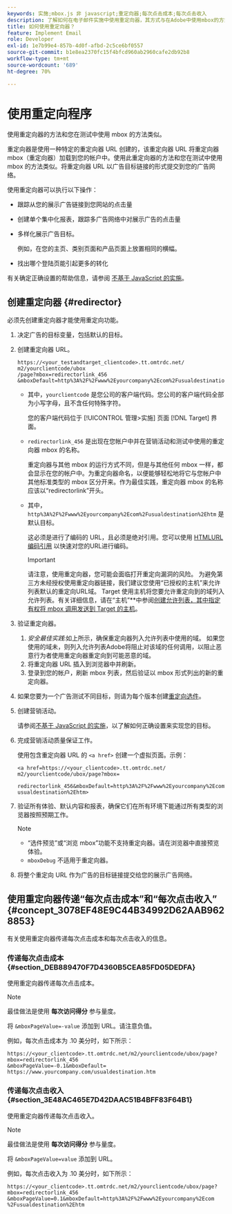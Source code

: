 ```yaml
---
keywords: 实施;mbox.js 非 javascript;重定向器;每次点击成本;每次点击收入
description: 了解如何在电子邮件实施中使用重定向器，其方式与在Adobe中使用mbox的方式类似 [!DNL Target] 活动。
title: 如何使用重定向器？
feature: Implement Email
role: Developer
exl-id: 1e7b99e4-857b-4d0f-afbd-2c5ce6bf0557
source-git-commit: b1e8ea2370fc15f4bfcd960ab2960cafe2db92b8
workflow-type: tm+mt
source-wordcount: '689'
ht-degree: 70%

---
```


# 使用重定向程序

使用重定向器的方法和您在测试中使用 mbox 的方法类似。

重定向器是使用一种特定的重定向器 URL 创建的，该重定向器 URL 将重定向器 mbox（重定向器）加载到您的帐户中。使用此重定向器的方法和您在测试中使用 mbox 的方法类似。将重定向器 URL 以广告目标链接的形式提交到您的广告网络。

使用重定向器可以执行以下操作：

* 跟踪从您的展示广告链接到您网站的点击量
* 创建单个集中化报表，跟踪多广告网络中对展示广告的点击量
* 多样化展示广告目标。

   例如，在您的主页、类别页面和产品页面上放置相同的横幅。

* 找出哪个登陆页能引起更多的转化

有关确定正确设置的帮助信息，请参阅 [不基于 JavaScript 的实施](https://developer.adobe.com/target/implement/email/)。

## 创建重定向器 {#redirector}

必须先创建重定向器才能使用重定向功能。

1. 决定广告的目标变量，包括默认的目标。
1. 创建重定向器 URL。

   ```
   https://<your_testandtarget_clientcode>.tt.omtrdc.net/​m2/yourclientcode/ubox
   /​page?mbox=redirectorlink_456
   &mboxDefault=http%3A%2F%2Fwww%2Eyourcompany%2Ecom%2Fusualdestination%2Ehtm
   ```

   * 其中，`yourclientcode` 是您公司的客户端代码。您公司的客户端代码全部为小写字母，且不含任何特殊字符。

      您的客户端代码位于 [!UICONTROL 管理>实施] 页面 [!DNL Target] 界面。

   * `redirectorlink_456` 是出现在您帐户中并在营销活动和测试中使用的重定向器 mbox 的名称。

      重定向器与其他 mbox 的运行方式不同，但是与其他任何 mbox 一样，都会显示在您的帐户中。为重定向器命名，以便能够轻松地将它与您帐户中其他标准类型的 mbox 区分开来。作为最佳实践，重定向器 mbox 的名称应该以“redirectorlink”开头。

   * 其中，`http%3A%2F%2Fwww%2Eyourcompany%2Ecom%2Fusualdestination%2Ehtm` 是默认目标。

      这必须是进行了编码的 URL，且必须是绝对引用。您可以使用 [HTMLURL编码引用](https://www.w3schools.com/tags/ref_urlencode.asp) 以快速对您的URL进行编码。

      >[!IMPORTANT]
      >
      >请注意，使用重定向器，您可能会面临打开重定向漏洞的风险。 为避免第三方未经授权使用重定向器链接，我们建议您使用“已授权的主机”来允许列表默认的重定向URL域。 Target 使用主机将您要允许重定向到的域列入允许列表。有关详细信息，请在“主机”**&#x200B;中参阅[创建允许列表，其中指定有权将 mbox 调用发送到 Target 的主机](/help/main/administrating-target/hosts.md#allowlist)。

1. 验证重定向器。
   1. *安全最佳实践*:如上所示，确保重定向器列入允许列表中使用的域。 如果您使用的域未，则列入允许列表Adobe将阻止对该域的任何调用，以阻止恶意行为者使用重定向器重定向到可能恶意的域。
   1. 将重定向器 URL 插入到浏览器中并刷新。
   1. 登录到您的帐户，刷新 mbox 列表，然后验证以 mbox 形式列出的新的重定向器。
1. 如果您要为一个广告测试不同目标，则请为每个版本创建[重定向选件](/help/main/c-experiences/c-visual-experience-composer/redirect-offer.md#task_9578678D42784F5EB9638F8AC8C911FA)。
1. 创建营销活动。

   请参阅[不基于 JavaScript 的实施](https://developer.adobe.com/target/implement/email/)，以了解如何正确设置来实现您的目标。
1. 完成营销活动质量保证工作。

   使用包含重定向器 URL 的 `<a href>` 创建一个虚拟页面。示例：

   ```
   <a href=https://<your_clientcode>.tt.omtrdc.net/​m2/yourclientcode/ubox/​page?mbox=
   
   redirectorlink_456&mboxDefault=http%3A%2F%2Fwww%2Eyourcompany%2Ecom%2F​usualdestination%2Ehtm>
   ```

1. 验证所有体验、默认内容和报表，确保它们在所有环境下能通过所有类型的浏览器按照预期工作。

   >[!NOTE]
   >
   >* “选件预览”或“浏览 mbox”功能不支持重定向器。请在浏览器中直接预览体验。
   >* `mboxDebug` 不适用于重定向器。


1. 将整个重定向 URL 作为广告的目标链接提交给您的展示广告网络。

## 使用重定向器传递“每次点击成本”和“每次点击收入” {#concept_3078EF48E9C44B34992D62AAB9628853}

有关使用重定向器传递每次点击成本和每次点击收入的信息。

### 传递每次点击成本 {#section_DEB889470F7D4360B5CEA85FD05DEDFA}

使用重定向器传递每次点击成本。

>[!NOTE]
>
>最佳做法是使用 **每次访问得分** 参与量度。

将 `&mboxPageValue=-value` 添加到 URL。请注意负值。

例如，每次点击成本为 .10 美分时，如下所示：

```
https://<your_clientcode>.tt.omtrdc.net/​m2/yourclientcode/ubox/​page?mbox=redirectorlink_456
&mboxPageValue=-0.1&mboxDefault=​https://www.yourcompany.com/usualdestination.htm
```

### 传递每次点击收入 {#section_3E48AC465E7D42DAAC51B4BFF83F64B1}

使用重定向器传递每次点击收入。

>[!NOTE]
>
>最佳做法是使用 **每次访问得分** 参与量度。

将 `&mboxPageValue=value` 添加到 URL。

例如，每次点击收入为 .10 美分时，如下所示：

```
https://<​your_clientcode>​​​​.tt​​.omtrdc​.net/​​m2/​yourclientcode/​ubox/​​​page?mbox=redirectorlink_456
&mboxPageValue=0.1​&mbox​Default=​​http%3A%2F%2Fwww%2E​yourcompany%2Ecom​%2Fusualdestination%2Ehtm
```
